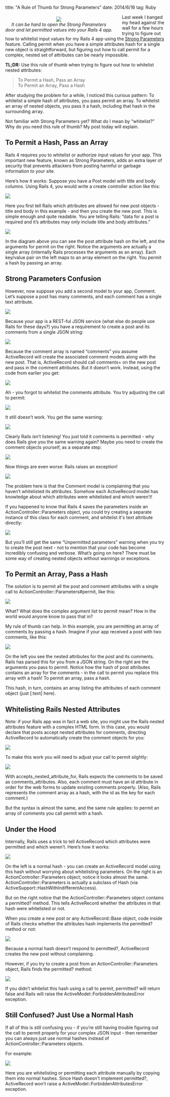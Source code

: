 title: "A Rule of Thumb for Strong Parameters"
date: 2014/6/16
tag: Ruby

<div style="float: left; padding: 7px 30px 0px 0px; text-align: center;">
  <img src="https://patshaughnessy.net/assets/2014/6/16/security.jpg"><br/>
  <i>It can be hard to open the Strong Parameters<br/>door and let permitted values into your Rails 4 app.</i>
</div>

Last week I banged my head against the wall for a few hours trying to figure
out how to whitelist input values for my Rails 4 app using the [Strong
Parameters](http://edgeguides.rubyonrails.org/action_controller_overview.html#strong-parameters)
feature. Calling <span class="code">permit</span> when you have a simple
attributes hash for a single new object is straightforward, but figuring out
how to call <span class="code">permit</span> for a complex, nested set of attributes can be nearly
impossible.

<b>TL;DR:</b> Use this rule of thumb when trying to figure out how to whitelist nested attributes:

<blockquote>To Permit a Hash, Pass an Array<br/>
  To Permit an Array, Pass a Hash</blockquote>

After studying the problem for a while, I noticed this curious pattern: To whitelist a simple hash of attributes, you pass
<span class="code">permit</span> an array. To whitelist an array of nested objects, you pass it a hash,
including that hash in the surrounding array.

Not familiar with Strong Parameters yet? What do I mean by “whitelist?” Why do
you need this rule of thumb? My post today will explain.

## To Permit a Hash, Pass an Array

Rails 4 requires you to whitelist or authorize input values for your app. This
important new feature, known as Strong Parameters, adds an extra layer of
security that prevents attackers from posting harmful or garbage information to
your site.

Here’s how it works: Suppose you have a <span class="code">Post</span> model
with title and body columns. Using Rails 4, you would write a create controller
action like this:

<img src="https://patshaughnessy.net/assets/2014/6/16/simple_controller.png"><br/>

Here you first tell Rails which attributes are allowed for new post objects -
title and body in this example - and then you create the new post. This is
simple enough and quite readable. You are telling Rails: “data for a post is
required and it’s attributes may only include title and body attributes.”

<img src="https://patshaughnessy.net/assets/2014/6/16/diagram1.png"><br/>

In the diagram above you can see the post attribute hash on the left, and the
arguments for <span class="code">permit</span> on the right. Notice the arguments are actually a
single array (internally Rails processes the arguments as an array). Each key/value pair on the left maps to an array element on the
right. You permit a hash by passing an array.

## Strong Parameters Confusion

However, now suppose you add a second model to your app, <span
  class="code">Comment</span>. Let’s suppose a post has many comments, and each
comment has a single text attribute.

<img src="https://patshaughnessy.net/assets/2014/6/16/has-many.png"><br/>

Because your app is a REST-ful JSON service (what else do people use Rails for
these days?) you have a requirement to create a post and its comments from a
single JSON string:

<img src="https://patshaughnessy.net/assets/2014/6/16/json.png"><br/>

Because the comment array is named “comments” you assume ActiveRecord will
create the associated comment models along with the new post. That is,
ActiveRecord should call <span class="code">comments=</span> on the new post
and pass in the comment attributes. But it doesn’t work. Instead, using the
code from earlier you get:

<img src="https://patshaughnessy.net/assets/2014/6/16/warning.png"><br/>

Ah - you forgot to whitelist the comments attribute. You try adjusting the call
to <span class="code">permit</span>:

<img src="https://patshaughnessy.net/assets/2014/6/16/permit-comments.png"><br/>

It still doesn’t work. You get the same warning:

<img src="https://patshaughnessy.net/assets/2014/6/16/warning.png"><br/>

Clearly Rails isn’t listening! You just told it comments is permitted - why
does Rails give you the same warning again? Maybe you need to create the
comment objects yourself, as a separate step:

<img src="https://patshaughnessy.net/assets/2014/6/16/create-comments.png"><br/>

Now things are even worse: Rails raises an exception!

<img src="https://patshaughnessy.net/assets/2014/6/16/exception.png"><br/>

The problem here is that the <span class="code">Comment</span> model is
complaining that you haven’t whitelisted its attributes. Somehow each
ActiveRecord model has knowledge about which attributes were whitelisted and
which weren’t!

If you happened to know that Rails 4 saves the parameters inside an <span
  class="code">ActionController::Parameters</span> object, you could try
creating a separate instance of this class for each comment, and whitelist it's text attribute directly:

<img src="https://patshaughnessy.net/assets/2014/6/16/permit-comments2.png"><br/>

But you’ll still get the same “Unpermitted parameters” warning when you try to
create the post next - not to mention that your code has become incredibly
confusing and verbose. What’s going on here? There must be some way of creating
nested objects without warnings or exceptions.

## To Permit an Array, Pass a Hash

The solution is to permit all the post and comment attributes with a single
call to <span class="code">ActionController::Parameters#permit</span>, like
this:

<img src="https://patshaughnessy.net/assets/2014/6/16/nested-solution.png"><br/>

What? What does the complex argument list to <span class="code">permit</span> mean? How in the world
would anyone know to pass that in?

My rule of thumb can help. In this example, you are permitting an array of
comments by passing a hash. Imagine if your app received a post with two
comments, like this:

<img src="https://patshaughnessy.net/assets/2014/6/16/diagram2.png"><br/>

On the left you see the nested attributes for the post and its comments. Rails
has parsed this for you from a JSON string. On the right are the arguments you
pass to <span class="code">permit</span>. Notice how the hash of post
attributes contains an array for the comments - in the call to <span class="code">permit</span> you
replace this array with a hash! To permit an array, pass a hash.

This hash, in turn, contains an array listing the attributes of each comment
object (just <span class="code">[:text]</span> here).

## Whitelisting Rails Nested Attributes

Note: if your Rails app was in fact a web site, you might use the Rails nested
attributes feature with a complex HTML form. In this case, you would declare
that posts accept nested attributes for comments, directing ActiveRecord to
automatically create the comment objects for you:

<img src="https://patshaughnessy.net/assets/2014/6/16/accepts-nested.png"><br/>

To make this work you will need to adjust your call to <span
class="code">permit</span> slightly:

<img src="https://patshaughnessy.net/assets/2014/6/16/nested-attribs-permit.png"><br/>

With <span class="code">accepts_nested_attribute_for</span>, Rails expects the
comments to be saved as <span class="code">comments_attributes</span>. Also,
each comment must have an <span class="code">id</span> attribute in order for
the web forms to update existing comments properly. (Also, Rails represents the
comment array as a hash, with the id as the key for each comment.)

But the syntax is almost the same, and the same rule applies: to permit an
array of comments you call <span class="code">permit</span> with a hash.

## Under the Hood

Internally, Rails uses a trick to tell ActiveRecord which attributes were
permitted and which weren’t. Here’s how it works:

<img src="https://patshaughnessy.net/assets/2014/6/16/hashes.png"><br/>

On the left is a normal hash - you can create an ActiveRecord model using this
hash without worrying about whitelisting parameters. On the right is an <span
class="code">ActionController::Parameters</span> object; notice it looks almost
the same.  <span class="code">ActionController::Parameters</span> is actually a
subclass of <span class="code">Hash</span> (via <span
class="code">ActiveSupport::HashWithIndifferentAccess</span>).

But on the right notice that the <span
  class="code">ActionController::Parameters</span> object contains a <span class="code">permitted?</span>
method. This tells ActiveRecord whether the attributes in that hash were
whitelisted or not.

When you create a new post or any <span class="code">ActiveRecord::Base</span>
object, code inside of Rails checks whether the attributes hash implements the
<span class="code">permitted?</span> method or not:

<img src="https://patshaughnessy.net/assets/2014/6/16/internals1.png"><br/>

Because a normal hash doesn’t respond to <span class="code">permitted?</span>,
ActiveRecord creates the new post without complaining.

However, if you try to create a post from an <span
  class="code">ActionController::Parameters</span> object, Rails finds the
<span class="code">permitted?</span> method:

<img src="https://patshaughnessy.net/assets/2014/6/16/internals2.png"><br/>

If you didn’t whitelist this hash using a call to <span class="code">permit</span>, <span class="code">permitted?</span> will
return <span class="code">false</span> and Rails will raise the <span class="code">ActiveModel::ForbiddenAttributesError</span>
exception.

## Still Confused? Just Use a Normal Hash

If all of this is still confusing you - if you’re still having trouble figuring
out the call to <span class="code">permit</span> properly for your complex JSON input - then remember you
can always just use normal hashes instead of <span class="code">ActionController::Parameters</span>
objects.

For example:

<img src="https://patshaughnessy.net/assets/2014/6/16/normal-hashes.png"><br/>

Here you are whitelisting or permitting each attribute manually by copying them
into normal hashes. Since <span class="code">Hash</span> doesn't implement <span
class="code">permitted?</span>, ActiveRecord won’t raise a <span
class="code">ActiveModel::ForbiddenAttributesError</span> exception.
